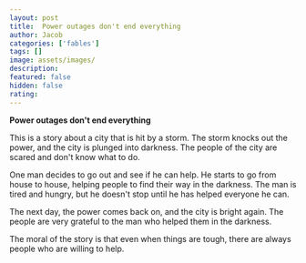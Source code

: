 ```yaml
---
layout: post
title:  Power outages don't end everything
author: Jacob
categories: ['fables']
tags: []
image: assets/images/
description: 
featured: false
hidden: false
rating: 
---
```


**Power outages don't end everything**

This is a story about a city that is hit by a storm. The storm knocks out the power, and the city is plunged into darkness. The people of the city are scared and don't know what to do.

One man decides to go out and see if he can help. He starts to go from house to house, helping people to find their way in the darkness. The man is tired and hungry, but he doesn't stop until he has helped everyone he can.

The next day, the power comes back on, and the city is bright again. The people are very grateful to the man who helped them in the darkness.

The moral of the story is that even when things are tough, there are always people who are willing to help.
